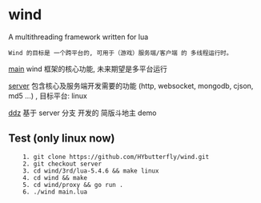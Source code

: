 # wind
A multithreading framework written for lua

    Wind 的目标是 一个跨平台的, 可用于（游戏）服务端/客户端 的 多线程运行时。
[main](https://github.com/HYbutterfly/wind)
    wind 框架的核心功能, 未来期望是多平台运行

[server]( https://github.com/HYbutterfly/wind/tree/server )
    包含核心及服务端开发需要的功能 (http, websocket, mongodb, cjson, md5 ...) , 目标平台: linux
    
[ddz]( https://github.com/HYbutterfly/wind/tree/ddz )
    基于 server 分支 开发的 简版斗地主 demo

## Test (only linux now)
```
    1. git clone https://github.com/HYbutterfly/wind.git
    2. git checkout server
    3. cd wind/3rd/lua-5.4.6 && make linux
    4. cd wind && make
    5. cd wind/proxy && go run .
    6. ./wind main.lua
```